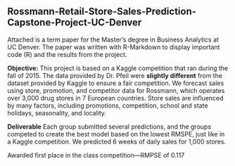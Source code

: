 ## Rossmann-Retail-Store-Sales-Prediction-Capstone-Project-UC-Denver

Attached is a term paper for the Master’s degree in Business Analytics at UC Denver. The paper was written with R-Markdown to display important code (R) and the results from the project. 

**Objective:** This project is based on a Kaggle competition that ran during the fall of 2015. The data provided by Dr. Pfeil were **slightly different** from the dataset provided by Kaggle to ensure a fair competition. We forecast sales using store, promotion, and competitor data for Rossmann, which operates over 3,000 drug stores in 7 European countries. Store sales are influenced by many factors, including promotions, competition, school and state holidays, seasonality, and locality. 

**Deliverable** Each group submitted several predictions, and the groups competed to create the best model based on the lowest RMSPE, just like in a Kaggle competition. We predicted 6 weeks of daily sales for 1,000 stores. 

Awarded first place in the class competition—RMPSE of 0.117  

